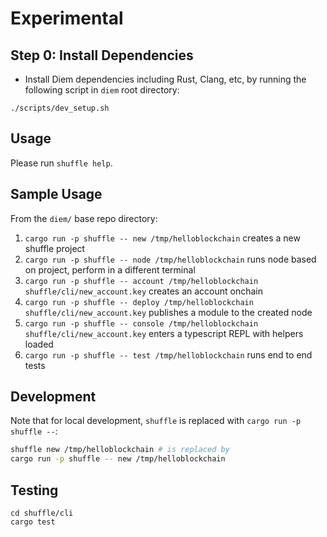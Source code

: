 # Experimental

## Step 0: Install Dependencies

- Install Diem dependencies including Rust, Clang, etc, by running the following script in `diem` root directory:
```
./scripts/dev_setup.sh
```

## Usage

Please run `shuffle help`.

## Sample Usage

From the `diem/` base repo directory:

1. `cargo run -p shuffle -- new /tmp/helloblockchain` creates a new shuffle project
1. `cargo run -p shuffle -- node /tmp/helloblockchain` runs node based on project, perform in a different terminal
1. `cargo run -p shuffle -- account /tmp/helloblockchain shuffle/cli/new_account.key` creates an account onchain
1. `cargo run -p shuffle -- deploy /tmp/helloblockchain shuffle/cli/new_account.key` publishes a module to the created node
1. `cargo run -p shuffle -- console /tmp/helloblockchain shuffle/cli/new_account.key` enters a typescript REPL with helpers loaded
1. `cargo run -p shuffle -- test /tmp/helloblockchain` runs end to end tests

## Development

Note that for local development, `shuffle` is replaced with `cargo run -p shuffle --`:

```bash
shuffle new /tmp/helloblockchain # is replaced by
cargo run -p shuffle -- new /tmp/helloblockchain
```

## Testing

```
cd shuffle/cli
cargo test
```
